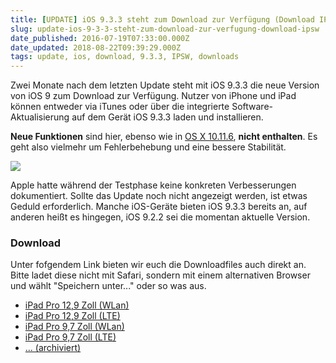 ```yaml
---
title: [UPDATE] iOS 9.3.3 steht zum Download zur Verfügung (Download IPSW)
slug: update-ios-9-3-3-steht-zum-download-zur-verfugung-download-ipsw
date_published: 2016-07-19T07:33:00.000Z
date_updated: 2018-08-22T09:39:29.000Z
tags: update, ios, download, 9.3.3, IPSW, downloads
---
```


Zwei Monate nach dem letzten Update steht mit iOS 9.3.3 die neue Version von iOS 9 zum Download zur Verfügung. Nutzer von iPhone und iPad können entweder via iTunes oder über die integrierte Software-Aktualisierung auf dem Gerät iOS 9.3.3 laden und installieren. 

**Neue Funktionen** sind hier, ebenso wie in [OS X 10.11.6](__GHOST_URL__/update-os-x-10-11-6-steht-zum-download-zur-verfugung/), **nicht enthalten**. Es geht also vielmehr um Fehlerbehebung und eine bessere Stabilität.

![](__GHOST_URL__/content/images/2016/07/ios-9-3-3-download-1.png)

Apple hatte während der Testphase keine konkreten Verbesserungen dokumentiert. Sollte das Update noch nicht angezeigt werden, ist etwas Geduld erforderlich. Manche iOS-Geräte bieten iOS 9.3.3 bereits an, auf anderen heißt es hingegen, iOS 9.2.2 sei die momentan aktuelle Version.

### Download

Unter fofgendem Link bieten wir euch die Downloadfiles auch direkt an. Bitte ladet diese nicht mit Safari, sondern mit einem alternativen Browser und wählt "Speichern unter..." oder so was aus.

- [iPad Pro 12,9 Zoll (WLan)](http://appldnld.apple.com/iOS9.3.3/031-60723-20160718-55B463EE-4378-11E6-9EA0-C4FB59E0E9B6/iPad6,7_9.3.3_13G34_Restore.ipsw)
- [iPad Pro 12,9 Zoll (LTE)](http://appldnld.apple.com/iOS9.3.3/031-60339-20160718-06EB8404-4378-11E6-A195-9DF759E0E9B6/iPad6,8_9.3.3_13G34_Restore.ipsw)
- [iPad Pro 9,7 Zoll (WLan)](http://appldnld.apple.com/iOS9.3.3/031-60435-20160718-06EB0394-4378-11E6-AB0E-9FF759E0E9B6/iPad6,3_9.3.3_13G34_Restore.ipsw)
- [iPad Pro 9,7 Zoll (LTE)](http://appldnld.apple.com/iOS9.3.3/031-60169-20160718-06E9897E-4378-11E6-B6BC-93F759E0E9B6/iPad6,4_9.3.3_13G34_Restore.ipsw)
- [... (archiviert)](http://web.archive.org/web/20160718111912/http://www.ios9cydia.com:80/ios-9-3-3-download.html)
